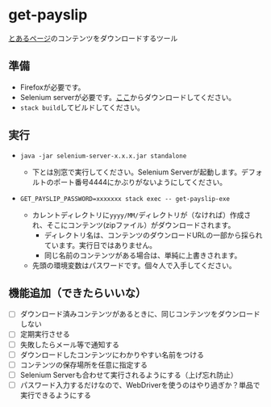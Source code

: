 # get-payslip

[とあるページ](https://kyuyokaitori.com/481)のコンテンツをダウンロードするツール


## 準備

* Firefoxが必要です。
* Selenium serverが必要です。[ここ](https://www.selenium.dev/downloads/)からダウンロードしてください。
* `stack build`してビルドしてください。

## 実行

* `java -jar selenium-server-x.x.x.jar standalone`
    * 下とは別窓で実行してください。Selenium Serverが起動します。デフォルトのポート番号4444にかぶりがないようにしてください。

* `GET_PAYSLIP_PASSWORD=xxxxxxx stack exec -- get-payslip-exe`
    * カレントディレクトリに`yyyy/MM/`ディレクトリが（なければ）作成され、そこにコンテンツ(zipファイル）がダウンロードされます。
        * ディレクトリ名は、コンテンツのダウンロードURLの一部から採られています。実行日ではありません。
        * 同じ名前のコンテンツがある場合は、単純に上書きされます。
    * 先頭の環境変数はパスワードです。個々人で入手してください。

## 機能追加（できたらいいな）

* [ ] ダウンロード済みコンテンツがあるときに、同じコンテンツをダウンロードしない
* [ ] 定期実行させる
* [ ] 失敗したらメール等で通知する
* [ ] ダウンロードしたコンテンツにわかりやすい名前をつける
* [ ] コンテンツの保存場所を任意に指定する
* [ ] Selenium Serverも合わせて実行されるようにする（上げ忘れ防止）
* [ ] パスワード入力するだけなので、WebDriverを使うのはやり過ぎか？単品で実行できるようにする

